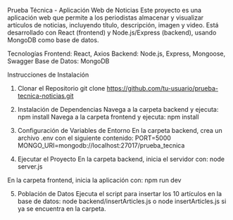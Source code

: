 Prueba Técnica - Aplicación Web de Noticias
Este proyecto es una aplicación web que permite a los periodistas almacenar y visualizar artículos de noticias, incluyendo título, descripción, imagen y video. Está desarrollado con React (frontend) y Node.js/Express (backend), usando MongoDB como base de datos.

Tecnologías
Frontend: React, Axios
Backend: Node.js, Express, Mongoose, Swagger
Base de Datos: MongoDB

Instrucciones de Instalación
1. Clonar el Repositorio
git clone https://github.com/tu-usuario/prueba-tecnica-noticias.git

2. Instalación de Dependencias
Navega a la carpeta backend y ejecuta: npm install
Navega a la carpeta frontend y ejecuta: npm install

3. Configuración de Variables de Entorno
En la carpeta backend, crea un archivo .env con el siguiente contenido:
PORT=5000
MONGO_URI=mongodb://localhost:27017/prueba_tecnica

4. Ejecutar el Proyecto
En la carpeta backend, inicia el servidor con: node server.js

En la carpeta frontend, inicia la aplicación con: npm run dev

5. Población de Datos
Ejecuta el script para insertar los 10 artículos en la base de datos: node backend/insertArticles.js o node insertArticles.js si ya se encuentra en la carpeta.

